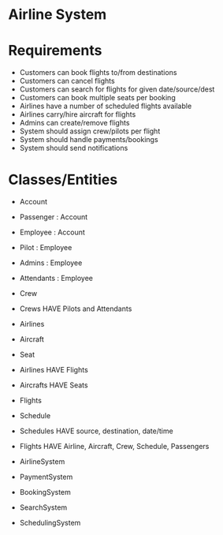 # Airline System

# Requirements
- Customers can book flights to/from destinations
- Customers can cancel flights
- Customers can search for flights for given date/source/dest
- Customers can book multiple seats per booking
- Airlines have a number of scheduled flights available
- Airlines carry/hire aircraft for flights
- Admins can create/remove flights
- System should assign crew/pilots per flight
- System should handle payments/bookings
- System should send notifications

# Classes/Entities
- Account
- Passenger : Account
- Employee : Account

- Pilot : Employee
- Admins : Employee
- Attendants : Employee

- Crew
- Crews HAVE Pilots and Attendants

- Airlines
- Aircraft
- Seat
- Airlines HAVE Flights
- Aircrafts HAVE Seats

- Flights
- Schedule
- Schedules HAVE source, destination, date/time
- Flights HAVE Airline, Aircraft, Crew, Schedule, Passengers

- AirlineSystem
- PaymentSystem
- BookingSystem
- SearchSystem
- SchedulingSystem